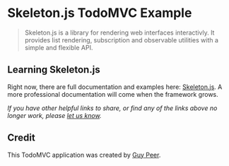  # Skeleton.js TodoMVC Example
 
 > Skeleton.js is a library for rendering web interfaces interactivly. 
 It provides list rendering, subscription and observable utilities with a simple and flexible API.
 
 
 ## Learning Skeleton.js
 
 Right now, there are full documentation and examples here: [Skeleton.js](https://github.com/guypeer8/skeleton.js).
 A more professional documentation will come when the framework grows.
 
 _If you have other helpful links to share, or find any of the links above no longer work, please [let us know](https://github.com/tastejs/todomvc/issues)._
 
 ## Credit
 
 This TodoMVC application was created by [Guy Peer](https://github.com/guypeer8).